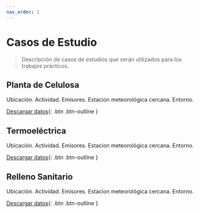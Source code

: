 ```yaml
---
nav_order: 1
---
```


# Casos de Estudio

> Descripción de casos de estudios que serán utilizados para los trabajos prácticos.


## Planta de Celulosa 

Ubicación.
Actividad.
Emisores.
Estacion meteorológica cercana.
Entorno.

[Descargar datos](datos/tp2_g1_celulosa.zip){: .btn .btn-outline }


## Termoeléctrica

Ubicación.
Actividad.
Emisores.
Estacion meteorológica cercana.
Entorno.


[Descargar datos](datos/tp2_g2_termoelectrica.zip){: .btn .btn-outline }


## Relleno Sanitario

Ubicación.
Actividad.
Emisores.
Estacion meteorológica cercana.
Entorno.


[Descargar datos](datos/tp2_g3_relleno.zip){: .btn .btn-outline }

